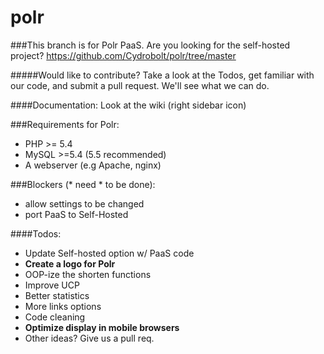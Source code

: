 polr
====

###This branch is for Polr PaaS. Are you looking for the self-hosted project? https://github.com/Cydrobolt/polr/tree/master

#####Would like to contribute? Take a look at the Todos, get familiar with our code, and submit a pull request. We'll see what we can do.

####Documentation: Look at the wiki (right sidebar icon)

###Requirements for Polr:

 - PHP >= 5.4
 - MySQL >=5.4 (5.5 recommended)
 - A webserver (e.g Apache, nginx)

###Blockers (* need * to be done):

- allow settings to be changed
- port PaaS to Self-Hosted

####Todos:

- Update Self-hosted option w/ PaaS code
- **Create a logo for Polr**
- OOP-ize the shorten functions
- Improve UCP
- Better statistics
- More links options
- Code cleaning
- **Optimize display in mobile browsers**
- Other ideas? Give us a pull req.
